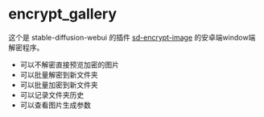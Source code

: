 # encrypt_gallery

这个是 stable-diffusion-webui 的插件 [sd-encrypt-image](https://github.com/viyiviyi/sd-encrypt-image) 的安卓端window端解密程序。

- 可以不解密直接预览加密的图片
- 可以批量解密到新文件夹
- 可以批量加密到新文件夹
- 可以记录文件夹历史
- 可以查看图片生成参数
